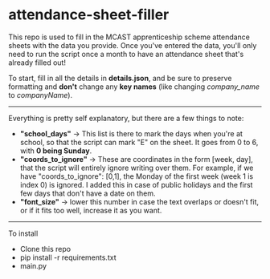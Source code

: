 
# attendance-sheet-filler  
This repo is used to fill in the MCAST apprenticeship scheme attendance sheets with the data you provide. Once you've entered the data, you'll only need to run the script once a month to have an attendance sheet that's already filled out!

To start, fill in all the details in **details.json**, and be sure to preserve formatting and **don't** change any **key names** (like changing *company_name* to *companyName*).
______________________
Everything is pretty self explanatory, but there are a few things to note:

 - **"school_days"**	->  This list is there to mark the days when you're at school, so that the script can mark "E" on the sheet. It goes from 0 to 6, with **0 being Sunday**.
- **"coords_to_ignore"** -> These are coordinates in the form [week, day], that the script will entirely ignore writing over them. For example, if we have "coords_to_ignore": [0,1], the Monday of the first week (week 1 is index 0) is ignored.
 I added this in case of public holidays and the first few days that don't have a date on them.
 - **"font_size"** -> lower this number in case the text overlaps or doesn't fit, or if it fits too well, increase it as you want.
 ______________________________

To install
- Clone this repo
- pip install -r requirements.txt
- main.py